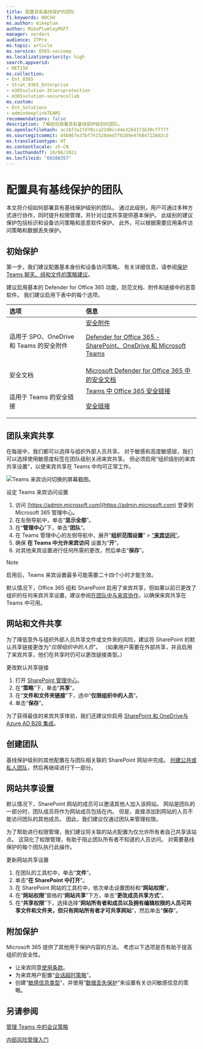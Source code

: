```yaml
---
title: 配置具有基线保护的团队
f1.keywords: NOCSH
ms.author: mikeplum
author: MikePlumleyMSFT
manager: serdars
audience: ITPro
ms.topic: article
ms.service: O365-seccomp
ms.localizationpriority: high
search.appverid:
- MET150
ms.collection:
- Ent_O365
- Strat_O365_Enterprise
- m365solution-3tiersprotection
- m365solution-securecollab
ms.custom:
- Ent_Solutions
- admindeeplinkTEAMS
recommendations: false
description: 了解如何部署具有基线保护级别的团队。
ms.openlocfilehash: ac16f3a1fd70cca22d0cc44e326d173b30cff77f
ms.sourcegitcommit: d4b867e37bf741528ded7fb289e4f6847228d2c5
ms.translationtype: HT
ms.contentlocale: zh-CN
ms.lasthandoff: 10/06/2021
ms.locfileid: "60208357"
---
```

# <a name="configure-teams-with-baseline-protection"></a>配置具有基线保护的团队

本文将介绍如何部署具有基线保护级别的团队。 通过此级别，用户可通过多种方式进行协作，同时提升权限管理，并针对过度共享提供基本保护。 此级别的建议保护包括标识和设备访问策略和恶意软件保护。 此外，可以根据需要应用条件访问策略和数据丢失保护。

## <a name="initial-protections"></a>初始保护

第一步，我们建议配置基本身份和设备访问策略。 有关详细信息，请参阅[保护 Teams 聊天、组和文件的策略建议](../security/office-365-security/teams-access-policies.md)。

建议启用基本的 Defender for Office 365 功能，防范文档、附件和链接中的恶意软件。 我们建议启用下表中的每个选项。

|选项|信息|
|:------|:-----------|
|适用于 SPO、OneDrive 和 Teams 的安全附件|[安全附件](../security/office-365-security/safe-attachments.md) <p> [Defender for Office 365 - SharePoint、OneDrive 和 Microsoft Teams](../security/office-365-security/mdo-for-spo-odb-and-teams.md)|
|安全文档|[Microsoft Defender for Office 365 中的安全文档](../security/office-365-security/safe-docs.md)|
|适用于 Teams 的安全链接|[Teams 中 Office 365 安全链接](../security/office-365-security/safe-links.md) <p> [安全链接](../security/office-365-security/safe-links.md)|

## <a name="teams-guest-sharing"></a>团队来宾共享

在每层中，我们都可以选择与组织外部人员共享。 对于敏感和高度敏感层，我们可以选择使用敏感度标签在团队级别关闭来宾共享。 但必须启用“组织级别的来宾共享设置”，以使来宾共享在 Teams 中均可正常工作。

![Teams 来宾访问切换的屏幕截图。](../media/teams-guest-access-toggle-on.png)

设定 Teams 来宾访问设置

1. 访问 [https://admin.microsoft.com](https://admin.microsoft.com) 登录到 Microsoft 365 管理中心。
2. 在左侧导航中，单击“**显示全部**”。
3. 在“**管理中心**”下，单击“**团队**”。
4. 在 Teams 管理中心的左侧导航中，展开“**组织范围设置**” > <a href="https://go.microsoft.com/fwlink/p/?linkid=2173122" target="_blank">“**来宾访问**”</a>。
5. 确保 **在 Teams 中允许来宾访问** 设置为“**开**”。
6. 对其他来宾设置进行任何所需的更改，然后单击“**保存**”。

> [!NOTE]
> 启用后，Teams 来宾设置最多可能需要二十四个小时才能生效。

默认情况下，Office 365 组和 SharePoint 启用了来宾共享，但如果以前已更改了组织的任何来宾共享设置，建议参阅[在团队中与来宾协作](./collaborate-as-team.md)，以确保来宾共享在 Teams 中可用。

## <a name="site-and-file-sharing"></a>网站和文件共享

为了降低意外与组织外部人员共享文件或文件夹的风险，建议将 SharePoint 的默认共享链接更改为“*仅限组织中的人员*”。 （如果用户需要在外部共享，并且启用了来宾共享，他们在共享时仍可以更改链接类型。）

更改默认共享链接
1. 打开 [SharePoint 管理中心](https://admin.microsoft.com/sharepoint)。
2. 在“**策略**”下，单击“**共享**”。
3. 在“**文件和文件夹链接**”下，选中“**仅限组织中的人员**”。
4. 单击“**保存**”。

为了获得最佳的来宾共享体验，我们还建议你启用 [SharePoint 和 OneDrive与 Azure AD B2B 集成](/sharepoint/sharepoint-azureb2b-integration-preview)。

## <a name="create-a-team"></a>创建团队

基线保护级别的其他配置在与团队相关联的 SharePoint 网站中完成。 [创建公共或私人团队](https://support.office.com/article/174adf5f-846b-4780-b765-de1a0a737e2b)，然后再继续进行下一部分。

## <a name="site-sharing-settings"></a>网站共享设置

默认情况下，SharePoint 网站的成员可以邀请其他人加入该网站。 网站是团队的一部分时，团队成员将作为网站成员包括在内。 但是，直接添加到网站的人员不能访问团队的其他成员。 因此，我们建议仅通过团队来管理权限。

为了帮助进行权限管理，我们建议将关联的站点配置为仅允许所有者自己共享该站点。 这简化了权限管理，有助于阻止团队所有者不知道的人员访问。 对需要基线保护的每个团队执行此操作。

更新网站共享设置
1. 在团队的工具栏中，单击“**文件**”。
2. 单击“**在 SharePoint 中打开**”。
3. 在 SharePoint 网站的工具栏中，依次单击设置图标和“**网站权限**”。
4. 在“**网站权限**”窗格的“**网站共享**”下方，单击“**更改成员共享方式**”。
5. 在“**共享权限**”下，选择选择“**网站所有者和成员以及拥有编辑权限的人员可共享文件和文件夹，但只有网站所有者才可共享网站**”，然后单击“**保存**”。

## <a name="additional-protections"></a>附加保护

Microsoft 365 提供了其他用于保护内容的方法。 考虑以下选项是否有助于提高组织的安全性。

- 让来宾同意[使用条款](/azure/active-directory/conditional-access/terms-of-use)。
- 为来宾用户配置“[会话超时策略](/azure/active-directory/conditional-access/howto-conditional-access-session-lifetime)”。
- 创建“[敏感信息类型](../compliance/sensitive-information-type-learn-about.md)”，并使用“[数据丢失保护](../compliance/dlp-learn-about-dlp.md)”来设置有关访问敏感信息的策略。

## <a name="see-also"></a>另请参阅

[管理 Teams 中的会议策略](/microsoftteams/meeting-policies-in-teams)

[内部风险管理入门](../compliance/insider-risk-management-configure.md)